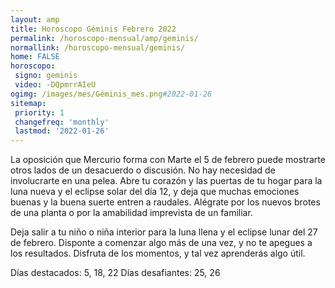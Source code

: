 ```yaml
---
layout: amp
title: Horoscopo Géminis Febrero 2022 
permalink: /horoscopo-mensual/amp/geminis/
normallink: /horoscopo-mensual/geminis/
home: FALSE
horoscopo:
 signo: geminis
 video: -DQpmrrAIeU
ogimg: /images/mes/Géminis_mes.png#2022-01-26
sitemap:
 priority: 1
 changefreq: 'monthly'
 lastmod: '2022-01-26'
---
```



La oposición que Mercurio forma con Marte el 5 de febrero puede mostrarte otros lados de un desacuerdo o discusión. No hay necesidad de involucrarte en una pelea. Abre tu corazón y las puertas de tu hogar para la luna nueva y el eclipse solar del día 12, y deja que muchas emociones buenas y la buena suerte entren a raudales. Alégrate por los nuevos brotes de una planta o por la amabilidad imprevista de un familiar. 

Deja salir a tu niño o niña interior para la luna llena y el eclipse lunar del 27 de febrero. Disponte a comenzar algo más de una vez, y no te apegues a los resultados. Disfruta de los momentos, y tal vez aprenderás algo útil.

Días destacados: 5, 18, 22
Días desafiantes: 25, 26</div>